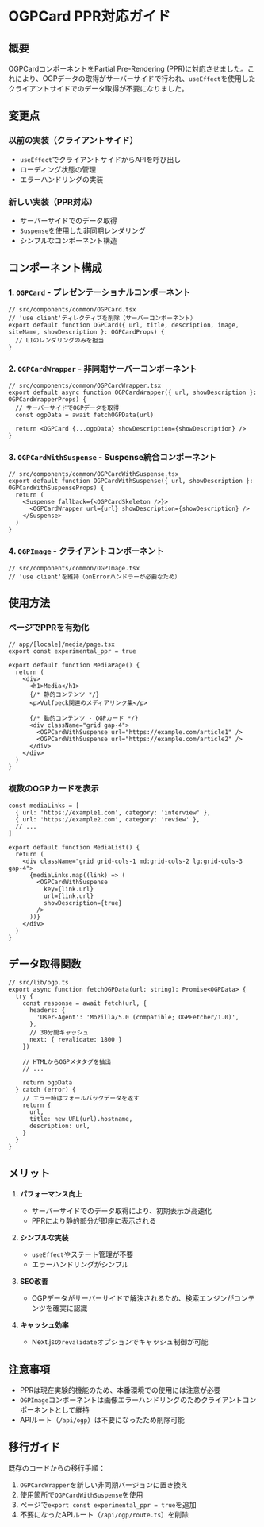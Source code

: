 # OGPCard PPR対応ガイド

## 概要

OGPCardコンポーネントをPartial Pre-Rendering (PPR)に対応させました。これにより、OGPデータの取得がサーバーサイドで行われ、`useEffect`を使用したクライアントサイドでのデータ取得が不要になりました。

## 変更点

### 以前の実装（クライアントサイド）
- `useEffect`でクライアントサイドからAPIを呼び出し
- ローディング状態の管理
- エラーハンドリングの実装

### 新しい実装（PPR対応）
- サーバーサイドでのデータ取得
- `Suspense`を使用した非同期レンダリング
- シンプルなコンポーネント構造

## コンポーネント構成

### 1. `OGPCard` - プレゼンテーショナルコンポーネント
```tsx
// src/components/common/OGPCard.tsx
// 'use client'ディレクティブを削除（サーバーコンポーネント）
export default function OGPCard({ url, title, description, image, siteName, showDescription }: OGPCardProps) {
  // UIのレンダリングのみを担当
}
```

### 2. `OGPCardWrapper` - 非同期サーバーコンポーネント
```tsx
// src/components/common/OGPCardWrapper.tsx
export default async function OGPCardWrapper({ url, showDescription }: OGPCardWrapperProps) {
  // サーバーサイドでOGPデータを取得
  const ogpData = await fetchOGPData(url)
  
  return <OGPCard {...ogpData} showDescription={showDescription} />
}
```

### 3. `OGPCardWithSuspense` - Suspense統合コンポーネント
```tsx
// src/components/common/OGPCardWithSuspense.tsx
export default function OGPCardWithSuspense({ url, showDescription }: OGPCardWithSuspenseProps) {
  return (
    <Suspense fallback={<OGPCardSkeleton />}>
      <OGPCardWrapper url={url} showDescription={showDescription} />
    </Suspense>
  )
}
```

### 4. `OGPImage` - クライアントコンポーネント
```tsx
// src/components/common/OGPImage.tsx
// 'use client'を維持（onErrorハンドラーが必要なため）
```

## 使用方法

### ページでPPRを有効化
```tsx
// app/[locale]/media/page.tsx
export const experimental_ppr = true

export default function MediaPage() {
  return (
    <div>
      <h1>Media</h1>
      {/* 静的コンテンツ */}
      <p>Vulfpeck関連のメディアリンク集</p>
      
      {/* 動的コンテンツ - OGPカード */}
      <div className="grid gap-4">
        <OGPCardWithSuspense url="https://example.com/article1" />
        <OGPCardWithSuspense url="https://example.com/article2" />
      </div>
    </div>
  )
}
```

### 複数のOGPカードを表示
```tsx
const mediaLinks = [
  { url: 'https://example1.com', category: 'interview' },
  { url: 'https://example2.com', category: 'review' },
  // ...
]

export default function MediaList() {
  return (
    <div className="grid grid-cols-1 md:grid-cols-2 lg:grid-cols-3 gap-4">
      {mediaLinks.map((link) => (
        <OGPCardWithSuspense 
          key={link.url} 
          url={link.url} 
          showDescription={true}
        />
      ))}
    </div>
  )
}
```

## データ取得関数

```tsx
// src/lib/ogp.ts
export async function fetchOGPData(url: string): Promise<OGPData> {
  try {
    const response = await fetch(url, {
      headers: {
        'User-Agent': 'Mozilla/5.0 (compatible; OGPFetcher/1.0)',
      },
      // 30分間キャッシュ
      next: { revalidate: 1800 }
    })
    
    // HTMLからOGPメタタグを抽出
    // ...
    
    return ogpData
  } catch (error) {
    // エラー時はフォールバックデータを返す
    return {
      url,
      title: new URL(url).hostname,
      description: url,
    }
  }
}
```

## メリット

1. **パフォーマンス向上**
   - サーバーサイドでのデータ取得により、初期表示が高速化
   - PPRにより静的部分が即座に表示される

2. **シンプルな実装**
   - `useEffect`やステート管理が不要
   - エラーハンドリングがシンプル

3. **SEO改善**
   - OGPデータがサーバーサイドで解決されるため、検索エンジンがコンテンツを確実に認識

4. **キャッシュ効率**
   - Next.jsの`revalidate`オプションでキャッシュ制御が可能

## 注意事項

- PPRは現在実験的機能のため、本番環境での使用には注意が必要
- `OGPImage`コンポーネントは画像エラーハンドリングのためクライアントコンポーネントとして維持
- APIルート（`/api/ogp`）は不要になったため削除可能

## 移行ガイド

既存のコードからの移行手順：

1. `OGPCardWrapper`を新しい非同期バージョンに置き換え
2. 使用箇所で`OGPCardWithSuspense`を使用
3. ページで`export const experimental_ppr = true`を追加
4. 不要になったAPIルート（`/api/ogp/route.ts`）を削除